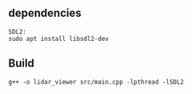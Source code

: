 ## dependencies
    SDL2:  
    sudo apt install libsdl2-dev

## Build

    g++ -o lidar_viewer src/main.cpp -lpthread -lSDL2

